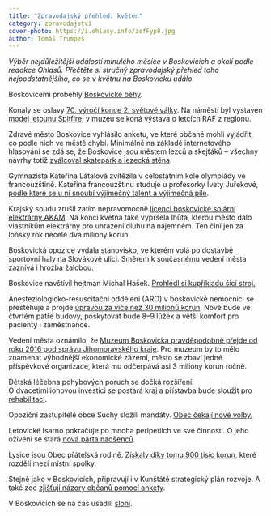 ```yaml
---
title: "Zpravodajský přehled: květen"
category: zpravodajství
cover-photo: https://i.ohlasy.info/zsfFyp8.jpg
author: Tomáš Trumpeš
---
```


*Výběr nejdůležitější událostí minulého měsíce v Boskovicích a okolí podle redakce Ohlasů. Přečtěte si stručný zpravodajský přehled toho nejpodstatnějšího, co se v květnu na Boskovicku událo.*

Boskovicemi proběhly [Boskovické běhy](https://scontent-fra3-1.xx.fbcdn.net/hphotos-xpt1/v/t1.0-9/11112465_822022301185220_4630577216559904631_n.jpg?oh=b4dcd668477c91c257fa528634f37909&oe=5606B9BF).

Konaly se oslavy [70. výročí konce 2. světové války](/clanky/2015/05/osvobozeni-boskovic.html). Na náměstí byl vystaven [model letounu Spitfire](https://www.facebook.com/media/set/?set=a.824252094295574.1073741846.781692698551514&type=3), v muzeu se koná výstava o letcích RAF z regionu.

Zdravé město Boskovice vyhlásilo anketu, ve které občané mohli vyjádřit, co podle nich ve městě chybí. Minimálně na základě internetového hlasování se zdá se, že Boskovice jsou městem lezců a skejťáků – všechny návrhy totiž [zválcoval skatepark a lezecká stěna](http://ankety.boskovice.cz/zdravemesto/).

Gymnazista Kateřina Látalová zvítězila v celostátním kole olympiády ve francouzštině. Kateřina francouzštinu studuje u profesorky Ivety Juřekové, [podle které se u ní snoubí výjimečný talent a výjimečná píle](/clanky/2015/05/vitezka-olympiady.html).

Krajský soudu zrušil zatím nepravomocně [licenci boskovické solární elektrárny AKAM](/clanky/2015/05/akam-bez-licence.html). Na konci května také vypršela lhůta, kterou město dalo vlastníkům elektrárny pro uhrazení dluhu na nájemném. Ten činí jen za loňský rok necelé dva miliony korun.

Boskovická opozice vydala stanovisko, ve kterém volá po dostavbě sportovní haly na Slovákově ulici. Směrem k současnému vedení města [zaznívá i hrozba žalobou](/clanky/2015/05/opozice-hala.html).

Boskovice navštívil hejtman Michal Hašek. [Prohlédl si kupříkladu šicí stroj.](https://scontent-fra3-1.xx.fbcdn.net/hphotos-xpa1/v/t1.0-9/11350910_1090473580979533_8986951864945789260_n.jpg?oh=0957bcad92a4103b36a2eb7df6432d99&oe=55F843EB)

Anesteziologicko-resuscitační oddělení (ARO)  v boskovické nemocnici se přestěhuje a projde [úpravou za více než 30 milionů korun](http://www.zrcadlo.net/clanky/Rozsiri-detskou-lecebnu-v-Boskovicich-za-dvacet-milionu-korun-1735/). Nově bude ve čtvrtém patře budovy, poskytovat bude 8–9 lůžek a větší komfort pro pacienty i zaměstnance.

Vedení města oznámilo, že [Muzeum Boskovicka pravděpodobně přejde od roku 2016 pod správu Jihomoravského kraje](/clanky/2015/05/muzeum-na-kraj.html). Pro muzeum by to mělo znamenat výhodnější ekonomické zázemí, město se zbaví jedné příspěvkové organizace, která mu odčerpává asi 3 miliony korun ročně.

Dětská léčebna pohybových poruch se dočká rozšíření. O dvacetimilionovou investici se postará kraj a přístavba bude sloužit pro [rehabilitaci](http://www.zrcadlo.net/clanky/Rozsiri-detskou-lecebnu-v-Boskovicich-za-dvacet-milionu-korun-1735/).

Opoziční zastupitelé obce Suchý složili mandáty. [Obec čekají nové volby.](http://www.zrcadlo.net/clanky/Opozicni-zastupitele-slozili-mandaty-Suchy-cekaji-nove-volby-1745/)

Letovické Isarno pokračuje po mnoha peripetiích ve své činnosti. O jeho oživení se stará [nová parta nadšenců](http://www.zrcadlo.net/clanky/Letovicke-Isarno-oziva-pripravuje-se-zmena-provozovatele-1715/).

Lysice jsou Obec přátelská rodině. [Získaly díky tomu 900 tisíc korun](http://blanensky.denik.cz/zpravy_region/lysice-vyhraly-soutez-a-devet-set-tisic-korun-20150528.html), které rozdělí mezi místní spolky.

Stejně jako v Boskovicích, připravují i v Kunštátě strategický plán rozvoje. A také zde [zjišťují názory občanů pomocí ankety](http://blanensky.denik.cz/zpravy_region/anketa-kunstatskym-napovi-na-co-se-zamerit-pri-zpracovani-stategickeho-planu-20150506.html).

V Boskovicích se na čas usadili [sloni](https://scontent-fra3-1.xx.fbcdn.net/hphotos-xpt1/v/t1.0-9/1907758_826442407409876_2177615663895896240_n.jpg?oh=359b2d4161070a5d08651ccd568f6d0e&oe=55FDFEFA).
